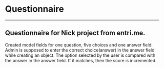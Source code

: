 # Questionnaire
--------------------------------------------
Questionnaire for Nick project from entri.me.
---------------------------------------------
Created model fields for one question, five choices and one answer field.
Admin is supposed to enter the correct choice(answer) in the answer field while creating an object.
The option selected by the user is compared with the answer in the answer field.
If it matches, then the score is incremented.

